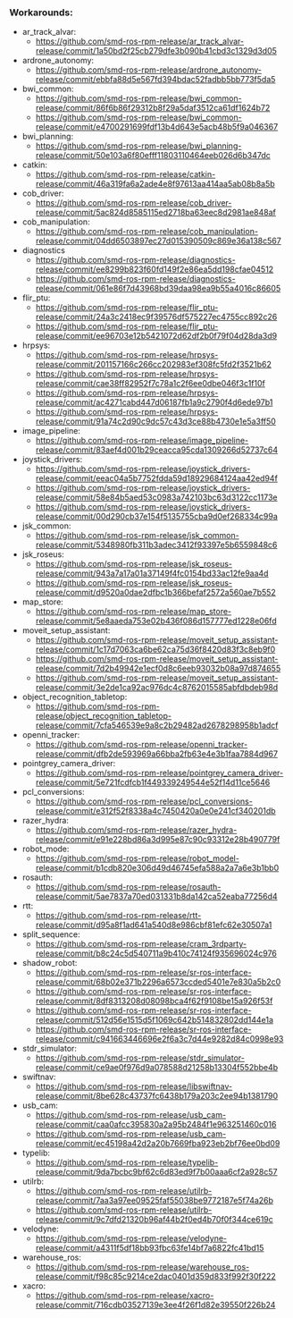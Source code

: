 ### Workarounds:
- ar_track_alvar:
  - https://github.com/smd-ros-rpm-release/ar_track_alvar-release/commit/1a50bd2f25cb279dfe3b090b41cbd3c1329d3d05
- ardrone_autonomy:
  - https://github.com/smd-ros-rpm-release/ardrone_autonomy-release/commit/ebbfa88d5e567fd394bdac52fadbb5bb773f5da5
- bwi_common:
  - https://github.com/smd-ros-rpm-release/bwi_common-release/commit/86f6b86f29312b8f29a5daf3512ca61df1624b72
  - https://github.com/smd-ros-rpm-release/bwi_common-release/commit/e4700291699fdf13b4d643e5acb48b5f9a046367
- bwi_planning:
  - https://github.com/smd-ros-rpm-release/bwi_planning-release/commit/50e103a6f80efff11803110464eeb026d6b347dc
- catkin:
  - https://github.com/smd-ros-rpm-release/catkin-release/commit/46a319fa6a2ade4e8f97613aa414aa5ab08b8a5b
- cob_driver:
  - https://github.com/smd-ros-rpm-release/cob_driver-release/commit/5ac824d8585115ed2718ba63eec8d2981ae848af
- cob_manipulation:
  - https://github.com/smd-ros-rpm-release/cob_manipulation-release/commit/04dd6503897ec27d015390509c869e36a138c567
- diagnostics
  - https://github.com/smd-ros-rpm-release/diagnostics-release/commit/ee8299b823f60fd149f2e86ea5dd198cfae04512
  - https://github.com/smd-ros-rpm-release/diagnostics-release/commit/061e86f7d43968bd39daa98ea9b55a4016c86605
- flir_ptu:
  - https://github.com/smd-ros-rpm-release/flir_ptu-release/commit/24a3c2418ec9f39576df575227ec4755cc892c26
  - https://github.com/smd-ros-rpm-release/flir_ptu-release/commit/ee96703e12b5421072d62df2b0f79f04d28da3d9
- hrpsys:
  - https://github.com/smd-ros-rpm-release/hrpsys-release/commit/201157166c266cc202983ef308fc5fd2f3521b62
  - https://github.com/smd-ros-rpm-release/hrpsys-release/commit/cae38ff82952f7c78a1c2f6ee0dbe046f3c1f10f
  - https://github.com/smd-ros-rpm-release/hrpsys-release/commit/ac4271cabd447d06187fb1a9c2790f4d6ede97b1
  - https://github.com/smd-ros-rpm-release/hrpsys-release/commit/91a74c2d90c9dc57c43d3ce88b4730e1e5a3ff50
- image_pipeline:
  - https://github.com/smd-ros-rpm-release/image_pipeline-release/commit/83aef4d001b29ceacca95cda1309266d52737c64
- joystick_drivers:
  - https://github.com/smd-ros-rpm-release/joystick_drivers-release/commit/eeac04a5b7752fdda59d18929684124aa42ed94f
  - https://github.com/smd-ros-rpm-release/joystick_drivers-release/commit/58e84b5aed53c0983a742103bc63d3122cc1173e
  - https://github.com/smd-ros-rpm-release/joystick_drivers-release/commit/00d290cb37e154f5135755cba9d0ef268334c99a
- jsk_common:
  - https://github.com/smd-ros-rpm-release/jsk_common-release/commit/5348980fb311b3adec3412f93397e5b6559848c6
- jsk_roseus:
  - https://github.com/smd-ros-rpm-release/jsk_roseus-release/commit/943a7a17a01a37149f4fc0154bd33ac12fe9aa4d
  - https://github.com/smd-ros-rpm-release/jsk_roseus-release/commit/d9520a0dae2dfbc1b366befaf2572a560ae7b552
- map_store:
  - https://github.com/smd-ros-rpm-release/map_store-release/commit/5e8aaeda753e02b436f086d157777ed1228e06fd
- moveit_setup_assistant:
  - https://github.com/smd-ros-rpm-release/moveit_setup_assistant-release/commit/1c17d7063ca6be62ca75d36f8420d83f3c8eb9f0
  - https://github.com/smd-ros-rpm-release/moveit_setup_assistant-release/commit/7d2b49942e1ecf0d8c6eeb93032b08a97d874655
  - https://github.com/smd-ros-rpm-release/moveit_setup_assistant-release/commit/3e2de1ca92ac976dc4c8762015585abfdbdeb98d
- object_recognition_tabletop:
  - https://github.com/smd-ros-rpm-release/object_recognition_tabletop-release/commit/7cfa546539e9a8c2b29482ad2678298958b1adcf
- openni_tracker:
  - https://github.com/smd-ros-rpm-release/openni_tracker-release/commit/dfb2de593969a66bba2fb63e4e3b1faa7884d967
- pointgrey_camera_driver:
  - https://github.com/smd-ros-rpm-release/pointgrey_camera_driver-release/commit/5e721fcdfcb1f449339249544e52f14d11ce5646
- pcl_conversions:
  - https://github.com/smd-ros-rpm-release/pcl_conversions-release/commit/e312f52f8338a4c7450420a0e0e241cf340201db
- razer_hydra:
  - https://github.com/smd-ros-rpm-release/razer_hydra-release/commit/e91e228bd86a3d995e87c90c93312e28b490779f
- robot_mode:
  - https://github.com/smd-ros-rpm-release/robot_model-release/commit/b1cdb820e306d49d46745efa588a2a7a6e3b1bb0
- rosauth:
  - https://github.com/smd-ros-rpm-release/rosauth-release/commit/5ae7837a70ed031331b8da142ca52eaba77256d4
- rtt:
  - https://github.com/smd-ros-rpm-release/rtt-release/commit/d95a8f1ad641a540d8e986cbf81efc62e30507a1
- split_sequence:
  - https://github.com/smd-ros-rpm-release/cram_3rdparty-release/commit/b8c24c5d540711a9b410c74124f935696024c976
- shadow_robot:
  - https://github.com/smd-ros-rpm-release/sr-ros-interface-release/commit/68b02e371b2296a6573ccded5401e7e830a5b2c0
  - https://github.com/smd-ros-rpm-release/sr-ros-interface-release/commit/8df8313208d08098bca4f62f9108be15a926f53f
  - https://github.com/smd-ros-rpm-release/sr-ros-interface-release/commit/512d56e1515d5f1069c642b514832802dd144e1a
  - https://github.com/smd-ros-rpm-release/sr-ros-interface-release/commit/c941663446696e2f6a3c7d44e9282d84c0998e93
- stdr_simulator:
  - https://github.com/smd-ros-rpm-release/stdr_simulator-release/commit/ce9ae0f976d9a078588d21258b13304f552bbe4b
- swiftnav:
  - https://github.com/smd-ros-rpm-release/libswiftnav-release/commit/8be628c43737fc6438b179a203c2ee94b1381790
- usb_cam:
  - https://github.com/smd-ros-rpm-release/usb_cam-release/commit/caa0afcc395830a2a95b2484f1e963251460c016
  - https://github.com/smd-ros-rpm-release/usb_cam-release/commit/ec45198a42d2a20b7669fba923eb2bf76ee0bd09
- typelib:
  - https://github.com/smd-ros-rpm-release/typelib-release/commit/9da7bcbc9bf62c6d83ed9f7b00aaa6cf2a928c57
- utilrb:
  - https://github.com/smd-ros-rpm-release/utilrb-release/commit/7aa3a97ee09525faf55038be9772187e5f74a26b
  - https://github.com/smd-ros-rpm-release/utilrb-release/commit/9c7dfd21320b96af44b2f0ed4b70f0f344ce619c
- velodyne:
  - https://github.com/smd-ros-rpm-release/velodyne-release/commit/a4311f5df18bb93fbc63fe14bf7a6822fc41bd15
- warehouse_ros:
  - https://github.com/smd-ros-rpm-release/warehouse_ros-release/commit/f98c85c9214ce2dac0401d359d833f992f30f222
- xacro:
  - https://github.com/smd-ros-rpm-release/xacro-release/commit/716cdb03527139e3ee4f26f1d82e39550f226b24

